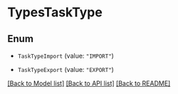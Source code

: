 # TypesTaskType

## Enum


* `TaskTypeImport` (value: `"IMPORT"`)

* `TaskTypeExport` (value: `"EXPORT"`)


[[Back to Model list]](../README.md#documentation-for-models) [[Back to API list]](../README.md#documentation-for-api-endpoints) [[Back to README]](../README.md)


